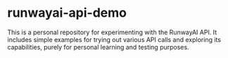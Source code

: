 # runwayai-api-demo
This is a personal repository for experimenting with the RunwayAI API. It includes simple examples for trying out various API calls and exploring its capabilities, purely for personal learning and testing purposes.
